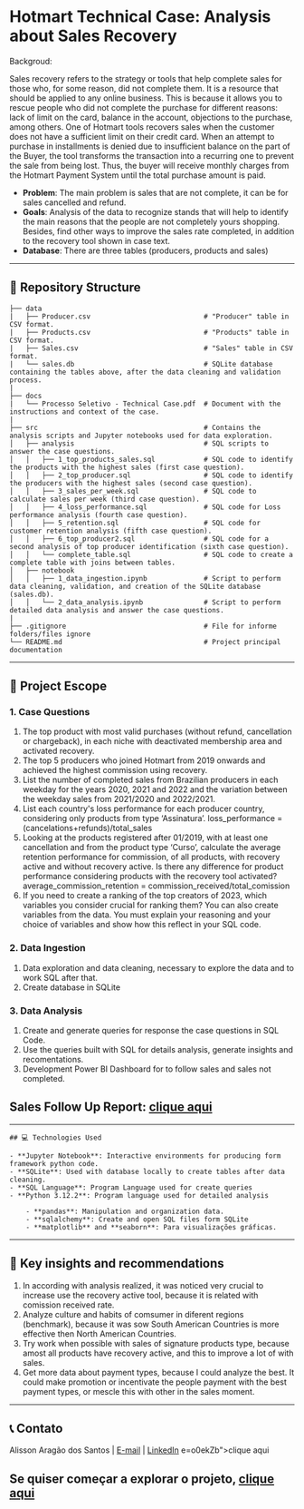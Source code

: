 # Hotmart Technical Case: Analysis about Sales Recovery

Backgroud:

Sales recovery refers to the strategy or tools that help complete sales for those who, for some reason, did not complete them. It is a resource that should be applied to any online business. This is because it allows you to rescue people who did not complete the purchase for different reasons: lack of limit on the card, balance in the account, objections to the purchase, among others. One of Hotmart tools recovers sales when the customer does not have a sufficient limit on their credit card. When an attempt to purchase in installments is denied due to insufficient balance on the part of the Buyer, the tool transforms the transaction into a recurring one to prevent the sale from being lost. Thus, the buyer will receive monthly charges from the Hotmart Payment System until the total purchase amount is paid.

- **Problem**: The main problem is sales that are not complete, it can be for sales cancelled and refund. 
- **Goals**: Analysis of the data to recognize stands that will help to identify the main reasons that the people are not completely yours shopping. Besides, find other ways to improve the sales rate completed, in addition to the recovery tool shown in case text.
- **Database**: There are three tables (producers, products and sales)

---

## 📂 Repository Structure

```
├── data
|   ├── Producer.csv                            # "Producer" table in CSV format.
|   ├── Products.csv                            # "Products" table in CSV format.
|   ├── Sales.csv                               # "Sales" table in CSV format.
|   └── sales.db                                # SQLite database containing the tables above, after the data cleaning and validation process.
|
├── docs  
|   └── Processo Seletivo - Technical Case.pdf  # Document with the instructions and context of the case.
|                                        
├── src                                         # Contains the analysis scripts and Jupyter notebooks used for data exploration.
│   ├── analysis                                # SQL scripts to answer the case questions.
│   │   ├── 1_top_products_sales.sql            # SQL code to identify the products with the highest sales (first case question).
│   │   ├── 2_top_producer.sql                  # SQL code to identify the producers with the highest sales (second case question).
│   │   ├── 3_sales_per_week.sql                # SQL code to calculate sales per week (third case question). 
│   │   ├── 4_loss_performance.sql              # SQL code for Loss performance analysis (fourth case question).
│   │   ├── 5_retention.sql                     # SQL code for customer retention analysis (fifth case question).
│   │   ├── 6_top_producer2.sql                 # SQL code for a second analysis of top producer identification (sixth case question).
│   │   └── complete_table.sql                  # SQL code to create a complete table with joins between tables.
│   ├── notebook
│   │   ├── 1_data_ingestion.ipynb              # Script to perform data cleaning, validation, and creation of the SQLite database (sales.db).
│   │   └── 2_data_analysis.ipynb               # Script to perform detailed data analysis and answer the case questions.
|
├── .gitignore                                  # File for informe folders/files ignore
└── README.md                                   # Project principal documentation
```
---

## 📜 Project Escope

### 1. Case Questions

1. The top product with most valid purchases (without refund, cancellation or chargeback), in each niche with deactivated membership area and activated recovery.
2. The top 5 producers who joined Hotmart from 2019 onwards and achieved the highest commission using recovery.
3. List the number of completed sales from Brazilian producers in each weekday for the years 2020, 2021 and 2022 and the variation between the weekday sales from 2021/2020 and 2022/2021.
4. List each country's loss performance for each producer country, considering only products from type ‘Assinatura’. loss_performance = (cancelations+refunds)/total_sales
5. Looking at the products registered after 01/2019, with at least one cancellation and from the product type ‘Curso’, calculate the average retention performance for commission, of all products, with recovery active and without recovery active. Is there any difference for product performance considering products with the recovery tool activated? average_commission_retention = commission_received/total_comission
6. If you need to create a ranking of the top creators of 2023, which variables you consider crucial for ranking them? You can also create variables from the data. You must explain your reasoning and your choice of variables and show how this reflect in your SQL code.

### 2. Data Ingestion

1. Data exploration and data cleaning, necessary to explore the data and to work SQL after that.
2. Create database in SQLite

### 3. Data Analysis

1. Create and generate queries for response the case questions in SQL Code.
2. Use the queries built with SQL for details analysis, generate insights and recomentations.
3. Development Power BI Dashboard for to follow sales and sales not completed.

## Sales Follow Up Report: <a href="https://app.powerbi.com/view?r=eyJrIjoiMjAwZTkzZDQtNTE5Zi00OGRlLWIwMzItYjJmYWEyMjg4NTZkIiwidCI6ImZlODc4N2JjLWM5MTQtNDY2NS04NTQ3LTI2OGUxNWNiMGQ5YSJ9">clique aqui</a>

---

    ## 💻 Technologies Used

    - **Jupyter Notebook**: Interactive environments for producing form framework python code.
    - **SQLite**: Used with database locally to create tables after data cleaning.
    - **SQL Language**: Program Language used for create queries
    - **Python 3.12.2**: Program language used for detailed analysis

        - **pandas**: Manipulation and organization data.
        - **sqlalchemy**: Create and open SQL files form SQLite
        - **matplotlib** and **seaborn**: Para visualizações gráficas.
---

## 📜 Key insights and recommendations

1. In according with analysis realized, it was noticed very crucial to increase use the recovery active tool, because it is related with comission received rate.
2. Analyze culture and habits of comsumer in diferent regions (benchmark), because it was sow South American Countries is more effective then North American Countries.
3. Try work when possible with sales of signature products type, because amost all products have recovery active, and this to improve a lot of with sales.
4. Get more data about payment types, because I could analyze the best. It could make promotion or incentivate the people payment with the best payment types, or mescle this with other in the sales moment.
---

## 📞 Contato

Alisson Aragão dos Santos | [E-mail](alissonaragao1@gmail.com) | [LinkedIn](https://www.linkedin.com/in/alisson-arag%C3%A3o-dos-santos-459297120/)
e=o0ekZb">clique aqui</a>

## Se quiser começar a explorar o projeto, <a href="https://github.com/alisson-as/HotmartCase/blob/main/src/notebook/1.%20data_ingestion.ipynb">clique aqui</a>
